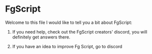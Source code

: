 # FgScript

Welcome to this file I would like to tell you a bit about FgScript:

1. If you need help, check out the FgScript creators' discord, you will definitely get answers there.

2. If you have an idea to improve Fg Script, go to discord
